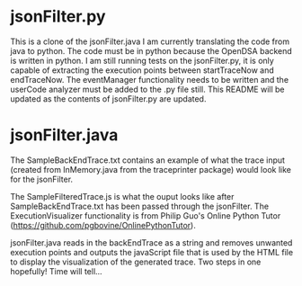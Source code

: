jsonFilter.py
=============
This is a clone of the jsonFilter.java
I am currently translating the code from java to python. The code must be in python because the OpenDSA backend is written in python. I am still running tests on the jsonFilter.py, it is only capable of extracting the execution points between startTraceNow and endTraceNow. The eventManager functionality needs to be written and the userCode analyzer must be added to the .py file still. This README will be updated as the contents of jsonFilter.py are updated.  

jsonFilter.java
===============

The SampleBackEndTrace.txt contains an example of what the trace input (created from InMemory.java from the traceprinter package) would look like for the 
jsonFilter. 

The SampleFilteredTrace.js is what the ouput looks like after SampleBackEndTrace.txt has been passed 
through the jsonFilter. The ExecutionVisualizer functionality is from Philip Guo's Online Python Tutor (https://github.com/pgbovine/OnlinePythonTutor). 

jsonFilter.java reads in the backEndTrace as a string and removes unwanted execution points and outputs the javaScript 
file that is used by the HTML file to display the visualization of the generated trace. Two steps in one hopefully!
Time will tell... 
